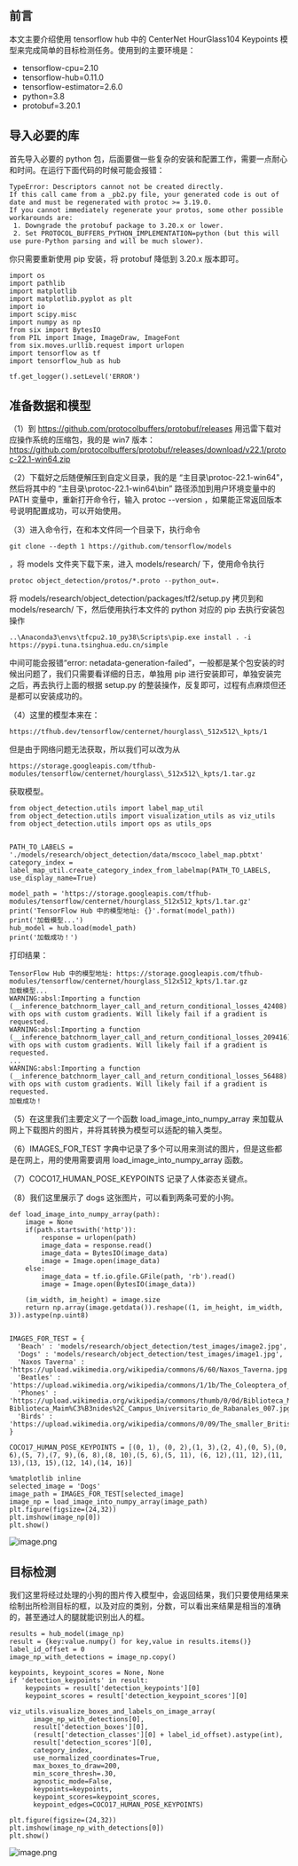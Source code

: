 ## 前言

本文主要介绍使用 tensorflow hub 中的 CenterNet HourGlass104 Keypoints 模型来完成简单的目标检测任务。使用到的主要环境是：

* tensorflow-cpu=2.10
* tensorflow-hub=0.11.0
* tensorflow-estimator=2.6.0
* python=3.8
* protobuf=3.20.1

## 导入必要的库

首先导入必要的 python 包，后面要做一些复杂的安装和配置工作，需要一点耐心和时间。在运行下面代码的时候可能会报错：

	TypeError: Descriptors cannot not be created directly.
	If this call came from a _pb2.py file, your generated code is out of date and must be regenerated with protoc >= 3.19.0.
	If you cannot immediately regenerate your protos, some other possible workarounds are:
	 1. Downgrade the protobuf package to 3.20.x or lower.
	 2. Set PROTOCOL_BUFFERS_PYTHON_IMPLEMENTATION=python (but this will use pure-Python parsing and will be much slower).
 
你只需要重新使用 pip 安装，将 protobuf 降低到 3.20.x 版本即可。

	import os
	import pathlib
	import matplotlib
	import matplotlib.pyplot as plt
	import io
	import scipy.misc
	import numpy as np
	from six import BytesIO
	from PIL import Image, ImageDraw, ImageFont
	from six.moves.urllib.request import urlopen
	import tensorflow as tf
	import tensorflow_hub as hub
	
	tf.get_logger().setLevel('ERROR')
	
## 准备数据和模型

（1）到 https://github.com/protocolbuffers/protobuf/releases 用迅雷下载对应操作系统的压缩包，我的是 win7 版本： https://github.com/protocolbuffers/protobuf/releases/download/v22.1/protoc-22.1-win64.zip

（2）下载好之后随便解压到自定义目录，我的是 “主目录\protoc-22.1-win64”，然后将其中的 “主目录\protoc-22.1-win64\bin” 路径添加到用户环境变量中的 PATH 变量中，重新打开命令行，输入 protoc --version ，如果能正常返回版本号说明配置成功，可以开始使用。

（3）进入命令行，在和本文件同一个目录下，执行命令 

	git clone --depth 1 https://github.com/tensorflow/models 

，将 models 文件夹下载下来，进入 models/research/ 下，使用命令执行 

	protoc object_detection/protos/*.proto --python_out=.

将 models/research/object\_detection/packages/tf2/setup.py 拷贝到和 models/research/ 下，然后使用执行本文件的 python 对应的 pip 去执行安装包操作 

	..\Anaconda3\envs\tfcpu2.10_py38\Scripts\pip.exe install . -i https://pypi.tuna.tsinghua.edu.cn/simple 
	
中间可能会报错“error: netadata-generation-failed”，一般都是某个包安装的时候出问题了，我们只需要看详细的日志，单独用 pip 进行安装即可，单独安装完之后，再去执行上面的根据 setup.py 的整装操作，反复即可，过程有点麻烦但还是都可以安装成功的。

（4）这里的模型本来在：

    https://tfhub.dev/tensorflow/centernet/hourglass\_512x512\_kpts/1 
    
但是由于网络问题无法获取，所以我们可以改为从
    
    https://storage.googleapis.com/tfhub-modules/tensorflow/centernet/hourglass\_512x512\_kpts/1.tar.gz 
   
获取模型。

	from object_detection.utils import label_map_util
	from object_detection.utils import visualization_utils as viz_utils
	from object_detection.utils import ops as utils_ops
	
	
	PATH_TO_LABELS = './models/research/object_detection/data/mscoco_label_map.pbtxt'
	category_index = label_map_util.create_category_index_from_labelmap(PATH_TO_LABELS, use_display_name=True)
	
	model_path = 'https://storage.googleapis.com/tfhub-modules/tensorflow/centernet/hourglass_512x512_kpts/1.tar.gz'
	print('TensorFlow Hub 中的模型地址: {}'.format(model_path))
	print('加载模型...')
	hub_model = hub.load(model_path)
	print('加载成功！')
	
打印结果：

	TensorFlow Hub 中的模型地址: https://storage.googleapis.com/tfhub-modules/tensorflow/centernet/hourglass_512x512_kpts/1.tar.gz
	加载模型...
	WARNING:absl:Importing a function (__inference_batchnorm_layer_call_and_return_conditional_losses_42408) with ops with custom gradients. Will likely fail if a gradient is requested.
	WARNING:absl:Importing a function (__inference_batchnorm_layer_call_and_return_conditional_losses_209416) with ops with custom gradients. Will likely fail if a gradient is requested.
	...
	WARNING:absl:Importing a function (__inference_batchnorm_layer_call_and_return_conditional_losses_56488) with ops with custom gradients. Will likely fail if a gradient is requested.
	加载成功！
	
	
（5）在这里我们主要定义了一个函数 load\_image\_into\_numpy\_array 来加载从网上下载图片的图片，并将其转换为模型可以适配的输入类型。

（6）IMAGES\_FOR\_TEST 字典中记录了多个可以用来测试的图片，但是这些都是在网上，用的使用需要调用 load\_image\_into\_numpy\_array 函数。

（7）COCO17\_HUMAN\_POSE\_KEYPOINTS 记录了人体姿态关键点。

（8）我们这里展示了 dogs 这张图片，可以看到两条可爱的小狗。


	def load_image_into_numpy_array(path):
	    image = None
	    if(path.startswith('http')):
	        response = urlopen(path)
	        image_data = response.read()
	        image_data = BytesIO(image_data)
	        image = Image.open(image_data)
	    else:
	        image_data = tf.io.gfile.GFile(path, 'rb').read()
	        image = Image.open(BytesIO(image_data))
	
	    (im_width, im_height) = image.size
	    return np.array(image.getdata()).reshape((1, im_height, im_width, 3)).astype(np.uint8)
	
	
	IMAGES_FOR_TEST = {
	  'Beach' : 'models/research/object_detection/test_images/image2.jpg',
	  'Dogs' : 'models/research/object_detection/test_images/image1.jpg',
	  'Naxos Taverna' : 'https://upload.wikimedia.org/wikipedia/commons/6/60/Naxos_Taverna.jpg',
	  'Beatles' : 'https://upload.wikimedia.org/wikipedia/commons/1/1b/The_Coleoptera_of_the_British_islands_%28Plate_125%29_%288592917784%29.jpg',
	  'Phones' : 'https://upload.wikimedia.org/wikipedia/commons/thumb/0/0d/Biblioteca_Maim%C3%B3nides%2C_Campus_Universitario_de_Rabanales_007.jpg/1024px-Biblioteca_Maim%C3%B3nides%2C_Campus_Universitario_de_Rabanales_007.jpg',
	  'Birds' : 'https://upload.wikimedia.org/wikipedia/commons/0/09/The_smaller_British_birds_%288053836633%29.jpg',
	}
	
	COCO17_HUMAN_POSE_KEYPOINTS = [(0, 1), (0, 2),(1, 3),(2, 4),(0, 5),(0, 6),(5, 7),(7, 9),(6, 8),(8, 10),(5, 6),(5, 11), (6, 12),(11, 12),(11, 13),(13, 15),(12, 14),(14, 16)]
	
	%matplotlib inline
	selected_image = 'Dogs' 
	image_path = IMAGES_FOR_TEST[selected_image]
	image_np = load_image_into_numpy_array(image_path)
	plt.figure(figsize=(24,32))
	plt.imshow(image_np[0])
	plt.show()


![image.png](https://p3-juejin.byteimg.com/tos-cn-i-k3u1fbpfcp/d43c25aeb35b4ac08d35af3e2e59ddc4~tplv-k3u1fbpfcp-watermark.image?)

## 目标检测

我们这里将经过处理的小狗的图片传入模型中，会返回结果，我们只要使用结果来绘制出所检测目标的框，以及对应的类别，分数，可以看出来结果是相当的准确的，甚至通过人的腿就能识别出人的框。

	results = hub_model(image_np)
	result = {key:value.numpy() for key,value in results.items()}
	label_id_offset = 0
	image_np_with_detections = image_np.copy()
	
	keypoints, keypoint_scores = None, None
	if 'detection_keypoints' in result:
	    keypoints = result['detection_keypoints'][0]
	    keypoint_scores = result['detection_keypoint_scores'][0]
	
	viz_utils.visualize_boxes_and_labels_on_image_array(
	      image_np_with_detections[0],
	      result['detection_boxes'][0],
	      (result['detection_classes'][0] + label_id_offset).astype(int),
	      result['detection_scores'][0],
	      category_index,
	      use_normalized_coordinates=True,
	      max_boxes_to_draw=200,
	      min_score_thresh=.30,
	      agnostic_mode=False,
	      keypoints=keypoints,
	      keypoint_scores=keypoint_scores,
	      keypoint_edges=COCO17_HUMAN_POSE_KEYPOINTS)
	
	plt.figure(figsize=(24,32))
	plt.imshow(image_np_with_detections[0])
	plt.show()
![image.png](https://p9-juejin.byteimg.com/tos-cn-i-k3u1fbpfcp/66222d40b10e42158b41dfbe207c95c7~tplv-k3u1fbpfcp-watermark.image?)